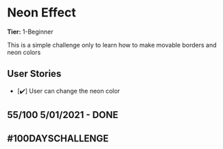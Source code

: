 # Neon Effect

**Tier:** 1-Beginner

This is a simple challenge only to learn how to make movable borders and neon colors

## User Stories

-   [✔️] User can change the neon color

## 55/100 5/01/2021 - DONE

## #100DAYSCHALLENGE

